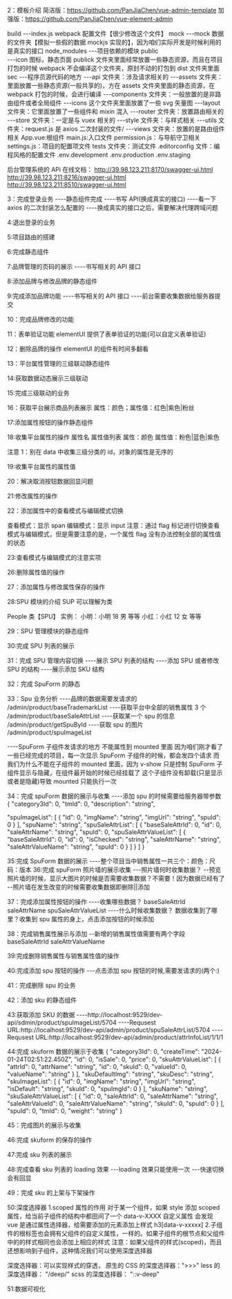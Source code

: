 2：模板介绍
简洁版：https://github.com/PanJiaChen/vue-admin-template
加强版：https://github.com/PanJiaChen/vue-element-admin

build
---index.js webpack 配置文件【很少修改这个文件】
mock
---mock 数据的文件夹【模拟一些假的数据 mockjs 实现的】，因为咱们实际开发是时候利用的是真实的接口
node_modules
---项目依赖的模块
public  
 ---icon 图标，静态页面 publick 文件夹里面经常放置一些静态资源，而且在项目打包的时候 webpack 不会编译这个文件夹，原封不动的打包到 dist 文件夹里面
sec
---程序员源代码的地方
---api 文件夹：涉及请求相关的
---assets 文件夹：里面放置一些静态资源(一般共享的)，方在 assets 文件夹里面的静态资源，在 webpack 打包的时候，会进行编译
---components 文件夹：一般放置的是非路由组件或者全局组件
---icons 这个文件夹里面放置了一些 svg 矢量图
---layout 文件夹：它里面放置了一些组件和 mixin 混入
---router 文件夹：放置路由相关的
---store 文件夹：一定是与 vuex 相关的
---style 文件夹：与样式相关
---utils 文件夹：request.js 是 axios 二次封装的文件/
---views 文件夹：放置的是路由组件相关
App.vue:根组件
main.js:入口文件
permission.js：与导航守卫相关
settings.js：项目的配置项文件
tests 文件夹：测试文件
.editorconfig 文件：编程风格的配置文件
.env.development
.env.production
.env.staging

后台管理系统的 APi 在线文档：
http://39.98.123.211:8170/swagger-ui.html
http://39.98.123.211:8216/swagger-ui.html
http://39.98.123.211:8510/swagger-ui.html

3：完成登录业务
----静态组件完成
----书写 API(换成真实的接口)
----看一下 axios 的二次封装怎么配置的
----换成真实的接口之后，需要解决代理跨域问题

4:退出登录的业务

5:项目路由的搭建

6:完成静态组件

7:品牌管理的页码的展示
----书写相关的 API 接口

8:添加品牌与修改品牌的静态组件

9:完成添加品牌功能
----书写相关的 API 接口
----前台需要收集数据给服务器提交

10：完成品牌修改的功能

11：表单验证功能
elementUI 提供了表单验证的功能(可以自定义表单验证)

12：删除品牌的操作
elementUI 的组件有时间多翻看

13：平台属性管理的三级联动静态组件

14:获取数据动态展示三级联动

15:完成三级联动的业务

16：获取平台展示商品列表展示
属性：颜色；属性值：红色|紫色|粉丝

17:添加属性按钮的操作静态组件

18:收集平台属性的操作
属性名 属性值列表
属性：颜色 属性值：粉色|蓝色|紫色

注意 1：别在 data 中收集三级分类的 id，对象的属性是无序的

19:收集平台属性的属性值

20：解决取消按钮数据回显问题

21:修改属性的操作

22：添加属性中的查看模式与编辑模式切换

查看模式：显示 span
编辑模式：显示 input
注意：通过 flag 标记进行切换查看模式与编辑模式，但是需要注意的是，一个属性 flag 没有办法控制全部的属性值的状态

23:查看模式与编辑模式的注意实项

26:删除属性值的操作

27：添加属性与修改属性保存的操作

28:SPU 模块的介绍
SUP 可以理解为类

People 类【SPU】
实例：
小明：小明 18 男 等等
小红：小红 12 女 等等

29：SPU 管理模块的静态组件

30:完成 SPU 列表的展示

31：完成 SPU 管理内容切换
----展示 SPU 列表的结构
----添加 SPU 或者修改 SPU 的结构
----展示添加 SKU 结构

32：完成 SpuForm 的静态

33：Spu 业务分析
----品牌的数据需要发请求的 /admin/product/baseTrademarkList
----获取平台中全部的销售属性 3 个 /admin/product/baseSaleAttrList
----获取某一个 spu 的信息 /admin/product/getSpuById
----获取 spu 的图片 /admin/product/spuImageList

----SpuForm 子组件发请求的地方
不能属性到 mounted 里面
因为咱们刚才看了一些已经完成的项目，每一次显示 SpuForm 子组件的时候，都会发四个请求
而我们为什么不能在子组件的 mounted 里面，因为 v-show 只是控制 SpuForm 子组件显示与隐藏，在组件最开始的时候已经挂载了
这个子组件没有卸载(只是显示或者是隐藏)导致 mounted 只能执行一次

34：完成 spuForm 数据的展示与收集
----添加 spu 的时候需要给服务器带参数
{
"category3Id": 0,
"tmId": 0,
"description": "string",

"spuImageList": [
{
"id": 0,
"imgName": "string",
"imgUrl": "string",
"spuId": 0
}
],
"spuName": "string",
"spuSaleAttrList": [
{
"baseSaleAttrId": 0,
"id": 0,
"saleAttrName": "string",
"spuId": 0,
"spuSaleAttrValueList": [
{
"baseSaleAttrId": 0,
"id": 0,
"isChecked": "string",
"saleAttrName": "string",
"saleAttrValueName": "string",
"spuId": 0
}
]
}
]
}

35:完成 SpuForm 数据的展示
----整个项目当中销售属性一共三个：颜色：尺码：版本
36:完成 spuForm 照片墙的展示收集
---照片墙何时收集数据？
--预览照片墙的时候，显示大图片的时候是否需要收集数据？不需要！因为数据已经有了
--照片墙在发生改变的时候需要收集数据即删除||添加

37：完成添加属性按钮的操作
----收集哪些数据？
baseSaleAttrId
saleAttrName
spuSaleAttrValueList
----什么时候收集数据？
数据收集到了哪里？收集到 spu 属性的身上，点击添加按钮的时候添加

38：完成销售属性展示与添加
--新增的销售属性值需要有两个字段
baseSaleAttrId
saleAttrValueName

39:完成删除销售属性与销售属性值的操作

40:完成添加 spu 按钮的操作
---点击添加 spu 按钮的时候,需要发请求的(两个:)

41：完成删除 spu 的业务

42：添加 sku 的静态组件

43:获取添加 SKU 的数据
----http://localhost:9529/dev-api/sdmin/product/spuImageList/5704
----Requsest URL:http://localhost:9529/dev-api/admin/product/spuSaleAttrList/5704
----Requsest URL:http://localhost:9529/dev-api/admin/product/attrInfoList/1/1/1

44:完成 skuform 数据的展示于收集
{
"category3Id": 0,
"createTime": "2024-01-24T02:51:22.450Z",
"id": 0,
"isSale": 0,
"price": 0,
"skuAttrValueList": [
{
"attrId": 0,
"attrName": "string",
"id": 0,
"skuId": 0,
"valueId": 0,
"valueName": "string"
}
],
"skuDefaultImg": "string",
"skuDesc": "string",
"skuImageList": [
{
"id": 0,
"imgName": "string",
"imgUrl": "string",
"isDefault": "string",
"skuId": 0,
"spuImgId": 0
}
],
"skuName": "string",
"skuSaleAttrValueList": [
{
"id": 0,
"saleAttrId": 0,
"saleAttrName": "string",
"saleAttrValueId": 0,
"saleAttrValueName": "string",
"skuId": 0,
"spuId": 0
}
],
"spuId": 0,
"tmId": 0,
"weight": "string"
}

45：完成图片的展示与收集

46:完成 skuform 的保存的操作

47:完成 sku 列表的展示

48:完成查看 sku 列表的 loading 效果
---loading 效果只能使用一次
---快速切换会有回显

49：完成 sku 的上架与下架操作

50:深度选择器
1.scoped 属性的作用
对于某一个组件，如果 style 添加 scoped 属性，给当前子组件的结构中都田间了一个 data-v-XXXX 自定义属性
会发现 vue 是通过属性选择器，给需要添加的元素添加上样式
h3[data-v-xxxxx] 2.子组件的根标签也会拥有父组件的自定义属性，一样的。如果子组件的根节点和父组件中的的样式相同也会添加上相应的样式
注意：如果父组件的样式(scoped)，而且还想影响到子组件，这种情况我们可以使用深度选择器

深度选择器：可以实现样式的穿透，
原生的 CSS 的深度选择器：">>>"
less 的深度选择器： "/deep/"
scss 的深度选择器： "::v-deep"


51:数据可视化
